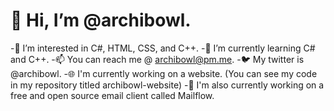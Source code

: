 # 👋 Hi, I’m @archibowl.
-👀 I’m interested in C#, HTML, CSS, and C++.
-🌱 I’m currently learning C# and C++.
-📫 You can reach me @ archibowl@pm.me.
-🐦 My twitter is @archibowl.
-🌐 I'm currently working on a website. (You can see my code in my repository titled archibowl-website)
-📧 I'm also currently working on a free and open source email client called Mailflow.
